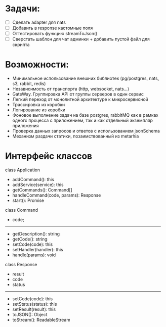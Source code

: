 # Задачи:
- [ ] Сделать adapter для nats
- [ ] Добавить в response кастомные поля
- [ ] Оттестировать функцию streamToJson()
- [ ] Сверстать шаблон для чат админки + добавить пустой файл для скрипта

# Возможности:
- Минимальное использование внешних библиотек (pg/postgres, nats, s3, rabbit, redis)
- Независимость от транспорта (http, websocket, nats...)
- GateWay. Группировка API от группы серверов в один сервис
- Легкий переход от монолитной архитектуре к микросервисной
- Трассировка из коробки
- Логирование из коробки
- Фоновое выполнение задач на базе postgres, rabbitMQ как в рамках одного процесса с приложением, так и как отдельный экземпляр приложения
- Проверка данных запросов и ответов с использованием jsonSchema
- Механизм раздачи статики, позаимствованный из metarhia

# Интерфейс классов
class Application
+ addCommand(): this
+ addService(service): this
+ getCommands(): Command[]
+ handleCommand(code, params): Response
+ start(): Promise<void>

class Command
+ code;
--------------------------
+ getDescription(): string
+ getCode(): string
+ setCode(code): this
+ setHandler(handler): this
+ handle(params): void

class Response
+ result
+ code
+ status
--------------------------
+ setCode(code): this
+ setStatus(status): this
+ setResult(result): this
+ toJSON(): Object
+ toStream(): ReadableStream
